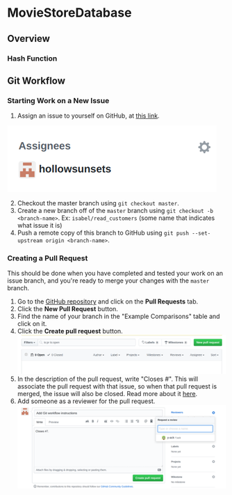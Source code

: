 # MovieStoreDatabase

## Overview


### Hash Function




## Git Workflow

### Starting Work on a New Issue
1. Assign an issue to yourself on GitHub, at [this link](https://github.com/hollowsunsets/MovieStoreDatabase/issues).

![Example of GitHub issue UI](docs/issue.png)

2. Checkout the master branch using `git checkout master`.
3. Create a new branch off of the `master` branch using `git checkout -b <branch-name>`. Ex: `isabel/read_customers` (some name that indicates what issue it is)
4. Push a remote copy of this branch to GitHub using `git push --set-upstream origin <branch-name>`.


### Creating a Pull Request
This should be done when you have completed and tested your work on an issue branch, and you're ready to merge your changes with the `master` branch.

1. Go to the [GitHub repository](https://github.com/hollowsunsets/MovieStoreDatabase) and click on the **Pull Requests** tab.
2. Click the **New Pull Request** button.
3. Find the name of your branch in the "Example Comparisons" table and click on it.
4. Click the **Create pull request** button.
![Example of pull request UI 1](docs/pull-request-header.png)
5. In the description of the pull request, write "Closes #<Issue Number>". This will associate the pull request with that issue, so when that pull request is merged, the issue will also be closed. Read more about it [here](https://help.github.com/en/github/managing-your-work-on-github/linking-a-pull-request-to-an-issue).
6. Add someone as a reviewer for the pull request.
![Example of pull request UI 2](docs/pull-request-desc.png)


